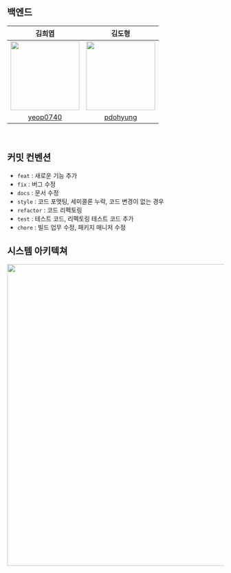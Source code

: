 ## 백엔드
|김희엽|김도형|
|:------:|:------:|
| <img width="160px" src="https://avatars.githubusercontent.com/u/105579854?v=4"/> | <img width="160px" src="https://avatars.githubusercontent.com/u/58456758?v=4"/> | 
|[yeop0740](https://github.com/yeop0740)|[pdohyung](https://github.com/pdohyung)|
<br>

## 커밋 컨벤션
- `feat` : 새로운 기능 추가
- `fix` : 버그 수정
- `docs` : 문서 수정
- `style` : 코드 포맷팅, 세미콜론 누락, 코드 변경이 없는 경우
- `refactor` : 코드 리펙토링
- `test` : 테스트 코드, 리펙토링 테스트 코드 추가
- `chore` : 빌드 업무 수정, 패키지 매니저 수정

## 시스템 아키텍쳐
<img width="700px" src = "https://github.com/KUSITMS-Team-A/Backend/assets/58456758/5b92d9b8-bcf2-4c1a-9e2e-f091ef2df598"/>

